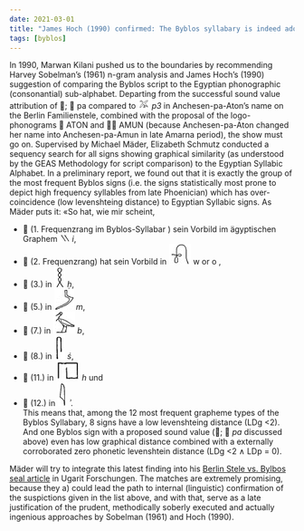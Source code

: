 ```yaml
---
date: 2021-03-01
title: "James Hoch (1990) confirmed: The Byblos syllabary is indeed adopted from the Egyptian Consonant Alphabet"
tags: [byblos]
---
```



In 1990, Marwan Kilani pushed us to the boundaries by recommending Harvey Sobelman’s (1961) n-gram analysis and James Hoch’s (1990) suggestion of comparing the Byblos script to the Egyptian phonographic (consonantial) sub-alphabet. Departing from the successful sound value attribution of ;  pa  compared to <img style="display: inline" src="p3.png"> *p3* in Anchesen-pa-Aton’s name on the Berlin Familienstele, combined with the proposal of the logo-phonograms  ATON and  AMUN (because Anchesen-pa-Aton changed her name into Anchesen-pa-Amun in late Amarna period), the show must go on. Supervised by Michael Mäder, Elizabeth Schmutz conducted a sequency search for all signs showing graphical similarity (as understood by the GEAS Methodology for script comparison) to the Egyptian Syllabic Alphabet. In a preliminary report, we found out that it is exactly the group of the most frequent Byblos signs (i.e. the signs statistically most prone to depict high frequency syllables from late Phoenician) which has over-coincidence (low levenshteing distance) to Egyptian Syllabic signs. As Mäder puts it: «So hat, wie mir scheint, 
-  (1. Frequenzrang im Byblos-Syllabar ) sein Vorbild im ägyptischen Graphem <img style="display: inline" src="egyptian-i.png"> *i*, 
-  (2. Frequenzrang) hat sein Vorbild in <img style="display: inline" src="egyptian-w.png"> w or o , 
-  (3.) in <img style="display: inline" src="egyptian-h.png"> *ḥ*, 
-  (5.) in <img style="display: inline" src="egyptian-m.png"> *m*, 
-  (7.) in <img style="display: inline" src="egyptian-b.png"> *b*, 
-  (8.) in <img style="display: inline" src="egyptian-s.png"> *ś*, 
-  (11.) in <img style="display: inline" src="egyptian-h2.png"> *h* und 
-  (12.) in <img style="display: inline" src="egyptian-aleph.png"> *ʾ*.  
This means that, among the 12 most frequent grapheme types of the Byblos Syllabary, 8 signs have a low levenshteing distance (LDg <2). And one Byblos sign with a proposed sound value (;  *pa*  discussed above) even has low graphical distance combined with a externally corroborated zero phonetic levenshtein distance (LDg <2 ∧ LDp = 0). 

Mäder will try to integrate this latest finding into his [Berlin Stele vs. Bylbos seal article](https://www.academia.edu/101593242/) in Ugarit Forschungen. The matches are extremely promising, because they a) could lead the path to internal (linguistic) confirmation of the suspictions given in the list above, and with that, serve as a late justification of the prudent, methodically soberly executed and actually ingenious approaches by Sobelman (1961) and Hoch (1990).

